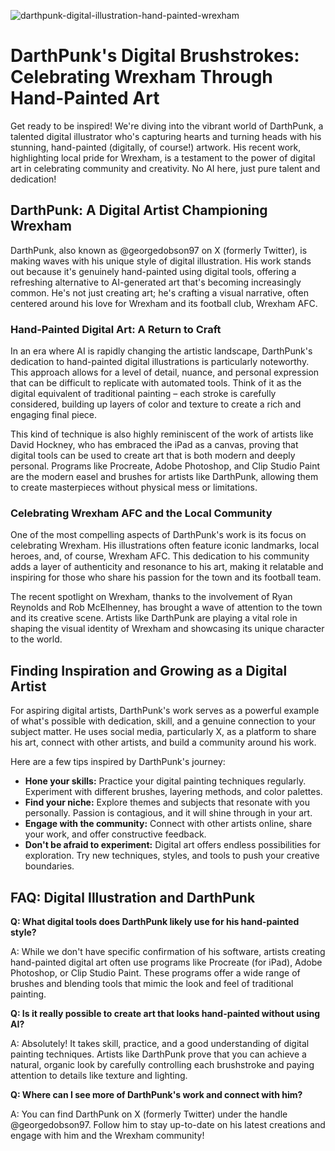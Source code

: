 ![darthpunk-digital-illustration-hand-painted-wrexham](https://images.pexels.com/photos/3287203/pexels-photo-3287203.jpeg?auto=compress&cs=tinysrgb&fit=crop&h=627&w=1200)

# DarthPunk's Digital Brushstrokes: Celebrating Wrexham Through Hand-Painted Art

Get ready to be inspired! We're diving into the vibrant world of DarthPunk, a talented digital illustrator who's capturing hearts and turning heads with his stunning, hand-painted (digitally, of course!) artwork. His recent work, highlighting local pride for Wrexham, is a testament to the power of digital art in celebrating community and creativity. No AI here, just pure talent and dedication!

## DarthPunk: A Digital Artist Championing Wrexham

DarthPunk, also known as @georgedobson97 on X (formerly Twitter), is making waves with his unique style of digital illustration. His work stands out because it's genuinely hand-painted using digital tools, offering a refreshing alternative to AI-generated art that's becoming increasingly common. He's not just creating art; he's crafting a visual narrative, often centered around his love for Wrexham and its football club, Wrexham AFC.

### Hand-Painted Digital Art: A Return to Craft

In an era where AI is rapidly changing the artistic landscape, DarthPunk's dedication to hand-painted digital illustrations is particularly noteworthy. This approach allows for a level of detail, nuance, and personal expression that can be difficult to replicate with automated tools. Think of it as the digital equivalent of traditional painting – each stroke is carefully considered, building up layers of color and texture to create a rich and engaging final piece.

This kind of technique is also highly reminiscent of the work of artists like David Hockney, who has embraced the iPad as a canvas, proving that digital tools can be used to create art that is both modern and deeply personal. Programs like Procreate, Adobe Photoshop, and Clip Studio Paint are the modern easel and brushes for artists like DarthPunk, allowing them to create masterpieces without physical mess or limitations.

### Celebrating Wrexham AFC and the Local Community

One of the most compelling aspects of DarthPunk's work is its focus on celebrating Wrexham. His illustrations often feature iconic landmarks, local heroes, and, of course, Wrexham AFC. This dedication to his community adds a layer of authenticity and resonance to his art, making it relatable and inspiring for those who share his passion for the town and its football team.

The recent spotlight on Wrexham, thanks to the involvement of Ryan Reynolds and Rob McElhenney, has brought a wave of attention to the town and its creative scene. Artists like DarthPunk are playing a vital role in shaping the visual identity of Wrexham and showcasing its unique character to the world.

## Finding Inspiration and Growing as a Digital Artist

For aspiring digital artists, DarthPunk's work serves as a powerful example of what's possible with dedication, skill, and a genuine connection to your subject matter. He uses social media, particularly X, as a platform to share his art, connect with other artists, and build a community around his work.

Here are a few tips inspired by DarthPunk's journey:

*   **Hone your skills:** Practice your digital painting techniques regularly. Experiment with different brushes, layering methods, and color palettes.
*   **Find your niche:** Explore themes and subjects that resonate with you personally. Passion is contagious, and it will shine through in your art.
*   **Engage with the community:** Connect with other artists online, share your work, and offer constructive feedback.
*   **Don't be afraid to experiment:** Digital art offers endless possibilities for exploration. Try new techniques, styles, and tools to push your creative boundaries.

## FAQ: Digital Illustration and DarthPunk

**Q: What digital tools does DarthPunk likely use for his hand-painted style?**

A: While we don't have specific confirmation of his software, artists creating hand-painted digital art often use programs like Procreate (for iPad), Adobe Photoshop, or Clip Studio Paint. These programs offer a wide range of brushes and blending tools that mimic the look and feel of traditional painting.

**Q: Is it really possible to create art that looks hand-painted without using AI?**

A: Absolutely! It takes skill, practice, and a good understanding of digital painting techniques. Artists like DarthPunk prove that you can achieve a natural, organic look by carefully controlling each brushstroke and paying attention to details like texture and lighting.

**Q: Where can I see more of DarthPunk's work and connect with him?**

A: You can find DarthPunk on X (formerly Twitter) under the handle @georgedobson97. Follow him to stay up-to-date on his latest creations and engage with him and the Wrexham community!
